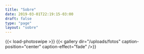 ```yaml
---
title: "Sobre"
date: 2019-03-01T22:19:15-03:00
draft: false
type: "page"
layout: "sobre"
---
```



{{< load-photoswipe >}}
{{< gallery dir="/uploads/fotos" caption-position="center" caption-effect="fade" />}}